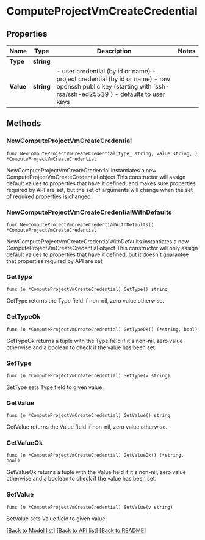 # ComputeProjectVmCreateCredential

## Properties

Name | Type | Description | Notes
------------ | ------------- | ------------- | -------------
**Type** | **string** |  | 
**Value** | **string** | - user credential (by id or name) - project credential (by id or name) - raw openssh public key (starting with &#x60;ssh-rsa/ssh-ed25519&#x60;) - defaults to user keys | 

## Methods

### NewComputeProjectVmCreateCredential

`func NewComputeProjectVmCreateCredential(type_ string, value string, ) *ComputeProjectVmCreateCredential`

NewComputeProjectVmCreateCredential instantiates a new ComputeProjectVmCreateCredential object
This constructor will assign default values to properties that have it defined,
and makes sure properties required by API are set, but the set of arguments
will change when the set of required properties is changed

### NewComputeProjectVmCreateCredentialWithDefaults

`func NewComputeProjectVmCreateCredentialWithDefaults() *ComputeProjectVmCreateCredential`

NewComputeProjectVmCreateCredentialWithDefaults instantiates a new ComputeProjectVmCreateCredential object
This constructor will only assign default values to properties that have it defined,
but it doesn't guarantee that properties required by API are set

### GetType

`func (o *ComputeProjectVmCreateCredential) GetType() string`

GetType returns the Type field if non-nil, zero value otherwise.

### GetTypeOk

`func (o *ComputeProjectVmCreateCredential) GetTypeOk() (*string, bool)`

GetTypeOk returns a tuple with the Type field if it's non-nil, zero value otherwise
and a boolean to check if the value has been set.

### SetType

`func (o *ComputeProjectVmCreateCredential) SetType(v string)`

SetType sets Type field to given value.


### GetValue

`func (o *ComputeProjectVmCreateCredential) GetValue() string`

GetValue returns the Value field if non-nil, zero value otherwise.

### GetValueOk

`func (o *ComputeProjectVmCreateCredential) GetValueOk() (*string, bool)`

GetValueOk returns a tuple with the Value field if it's non-nil, zero value otherwise
and a boolean to check if the value has been set.

### SetValue

`func (o *ComputeProjectVmCreateCredential) SetValue(v string)`

SetValue sets Value field to given value.



[[Back to Model list]](../README.md#documentation-for-models) [[Back to API list]](../README.md#documentation-for-api-endpoints) [[Back to README]](../README.md)


